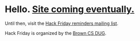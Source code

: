 <link rel="stylesheet" src="//raw.github.com/jonathantneal/normalize.css/master/normalize.min.css" />

Hello. [Site coming eventually.][1]
===

Until then, visit the [Hack Friday reminders mailing list][2].

Hack Friday is organized by the [Brown CS DUG][3].

[1]: http://hackfriday.github.com/
[2]: https://groups.google.com/forum/#!forum/hack-friday
[3]: http://cs.brown.edu/orgs/dug

